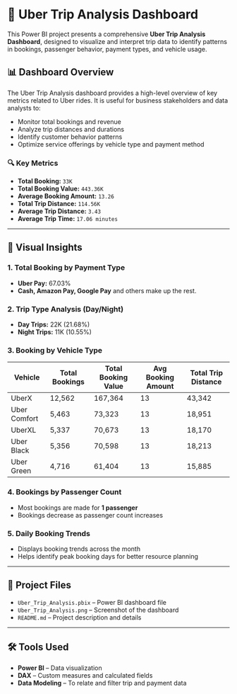 # 🚗 Uber Trip Analysis Dashboard

This Power BI project presents a comprehensive **Uber Trip Analysis Dashboard**, designed to visualize and interpret trip data to identify patterns in bookings, passenger behavior, payment types, and vehicle usage.

## 📊 Dashboard Overview

The Uber Trip Analysis dashboard provides a high-level overview of key metrics related to Uber rides. It is useful for business stakeholders and data analysts to:

- Monitor total bookings and revenue  
- Analyze trip distances and durations  
- Identify customer behavior patterns  
- Optimize service offerings by vehicle type and payment method

### 🔍 Key Metrics

- **Total Booking:** `33K`  
- **Total Booking Value:** `443.36K`  
- **Average Booking Amount:** `13.26`  
- **Total Trip Distance:** `114.56K`  
- **Average Trip Distance:** `3.43`  
- **Average Trip Time:** `17.06 minutes`

---

## 📌 Visual Insights

### 1. Total Booking by Payment Type
- **Uber Pay:** 67.03%  
- **Cash, Amazon Pay, Google Pay** and others make up the rest.

### 2. Trip Type Analysis (Day/Night)
- **Day Trips:** 22K (21.68%)  
- **Night Trips:** 11K (10.55%)

### 3. Booking by Vehicle Type

| Vehicle        | Total Bookings | Total Booking Value | Avg Booking Amount | Total Trip Distance |
|----------------|----------------|----------------------|---------------------|----------------------|
| UberX          | 12,562         | 167,364              | 13                  | 43,342               |
| Uber Comfort   | 5,463          | 73,323               | 13                  | 18,951               |
| UberXL         | 5,337          | 70,673               | 13                  | 18,170               |
| Uber Black     | 5,356          | 70,598               | 13                  | 18,213               |
| Uber Green     | 4,716          | 61,404               | 13                  | 15,885               |

### 4. Bookings by Passenger Count
- Most bookings are made for **1 passenger**  
- Bookings decrease as passenger count increases

### 5. Daily Booking Trends
- Displays booking trends across the month  
- Helps identify peak booking days for better resource planning

---

## 📁 Project Files

- `Uber_Trip_Analysis.pbix` – Power BI dashboard file  
- `Uber_Trip_Analysis.png` – Screenshot of the dashboard  
- `README.md` – Project description and details  

---

## 🛠 Tools Used

- **Power BI** – Data visualization  
- **DAX** – Custom measures and calculated fields  
- **Data Modeling** – To relate and filter trip and payment data  

